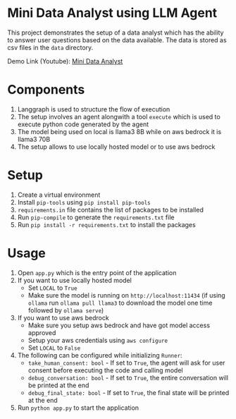 
# Mini Data Analyst using LLM Agent

This project demonstrates the setup of a data analyst which has the ability to answer user questions based on the data available. The data is stored as csv files in the `data` directory.

Demo Link (Youtube): [Mini Data Analyst](https://youtu.be/iYk8qfpZFLE)

# Components
1. Langgraph is used to structure the flow of execution
2. The setup involves an agent alongwith a tool `execute` which is used to execute python code generated by the agent
3. The model being used on local is llama3 8B while on aws bedrock it is llama3 70B
4. The setup allows to use locally hosted model or to use aws bedrock

# Setup

1. Create a virtual environment
2. Install `pip-tools` using `pip install pip-tools`
3. `requirements.in` file contains the list of packages to be installed
4. Run `pip-compile` to generate the `requirements.txt` file
5. Run `pip install -r requirements.txt` to install the packages

# Usage
1. Open `app.py` which is the entry point of the application
2. If you want to use locally hosted model
    - Set `LOCAL` to `True`
    - Make sure the model is running on `http://localhost:11434` (if using `ollama` run `ollama pull llama3` to download the model one time followed by `ollama serve`)
3. If you want to use aws bedrock
    - Make sure you setup aws bedrock and have got model access approved
    - Setup your aws credentials using `aws configure`
    - Set `LOCAL` to `False`
4. The following can be configured while initializing `Runner`:
    - `take_human_consent: bool` - If set to `True`, the agent will ask for user consent before executing the code and calling model
    - `debug_conversation: bool` - If set to `True`, the entire conversation will be printed at the end
    - `debug_final_state: bool` - If set to `True`, the final state will be printed at the end
5. Run `python app.py` to start the application